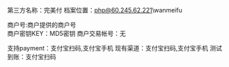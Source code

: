 第三方名称：完美付
档案位置：php@60.245.62.221\wanmeifu
 
商户号:商户提供的商户号  
商户密钥KEY：MD5密钥
商户交易帐号：无
 
支持payment：支付宝扫码,支付宝手机
现有渠道：支付宝扫码,支付宝手机
测试到账：支付宝扫码
 
